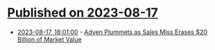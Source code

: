 # [Published on 2023-08-17](index.md)

* [2023-08-17, 18:01:00](https://slashdot.org/story/23/08/17/180231/adyen-plummets-as-sales-miss-erases-20-billion-of-market-value?utm_source=rss1.0mainlinkanon&utm_medium=feed) - [Adyen Plummets as Sales Miss Erases $20 Billion of Market Value](https://slashdot.org/story/23/08/17/180231/adyen-plummets-as-sales-miss-erases-20-billion-of-market-value?utm_source=rss1.0mainlinkanon&utm_medium=feed)
